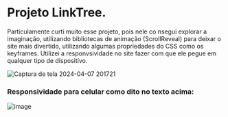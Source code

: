 <h1>Projeto LinkTree.</h1>
<p>Particulamente curti muito esse projeto, pois nele co nsegui explorar a imaginação, utilizando bibliotecas de animação (ScrollReveal) para deixar o site mais divertido, utilizando algumas propriedades do CSS como os keyframes. Utilizei a responvsividade no site fazer com que ele pegue em qualquer tipo de dispositívo.</p>

![Captura de tela 2024-04-07 201721](https://github.com/DevGustavoGantois/My-LinkTree/assets/123424700/17cde86c-6ea5-427a-ac77-7d104245dda9)

<h3>Responsividade para celular como dito no texto acima:</h3>

![image](https://github.com/DevGustavoGantois/My-LinkTree/assets/123424700/768d9382-a16c-48a5-bf9f-a5e5a3501dea)
